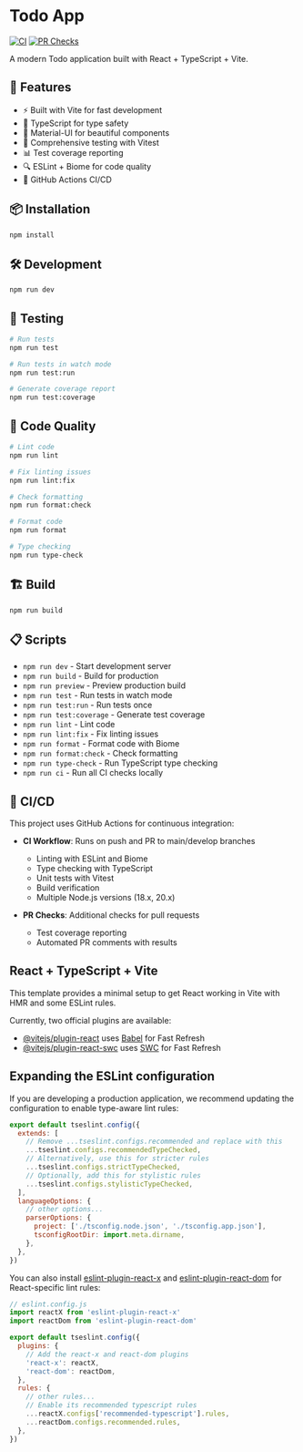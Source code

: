 # Todo App

[![CI](https://github.com/YOUR_USERNAME/todo-app/workflows/CI/badge.svg)](https://github.com/YOUR_USERNAME/todo-app/actions)
[![PR Checks](https://github.com/YOUR_USERNAME/todo-app/workflows/PR%20Checks/badge.svg)](https://github.com/YOUR_USERNAME/todo-app/actions)

A modern Todo application built with React + TypeScript + Vite.

## 🚀 Features

- ⚡️ Built with Vite for fast development
- 🔧 TypeScript for type safety
- 🎨 Material-UI for beautiful components
- 🧪 Comprehensive testing with Vitest
- 📊 Test coverage reporting
- 🔍 ESLint + Biome for code quality
- 🔄 GitHub Actions CI/CD

## 📦 Installation

```bash
npm install
```

## 🛠️ Development

```bash
npm run dev
```

## 🧪 Testing

```bash
# Run tests
npm run test

# Run tests in watch mode
npm run test:run

# Generate coverage report
npm run test:coverage
```

## 🔧 Code Quality

```bash
# Lint code
npm run lint

# Fix linting issues
npm run lint:fix

# Check formatting
npm run format:check

# Format code
npm run format

# Type checking
npm run type-check
```

## 🏗️ Build

```bash
npm run build
```

## 📋 Scripts

- `npm run dev` - Start development server
- `npm run build` - Build for production
- `npm run preview` - Preview production build
- `npm run test` - Run tests in watch mode
- `npm run test:run` - Run tests once
- `npm run test:coverage` - Generate test coverage
- `npm run lint` - Lint code
- `npm run lint:fix` - Fix linting issues
- `npm run format` - Format code with Biome
- `npm run format:check` - Check formatting
- `npm run type-check` - Run TypeScript type checking
- `npm run ci` - Run all CI checks locally

## 🔄 CI/CD

This project uses GitHub Actions for continuous integration:

- **CI Workflow**: Runs on push and PR to main/develop branches
  - Linting with ESLint and Biome
  - Type checking with TypeScript
  - Unit tests with Vitest
  - Build verification
  - Multiple Node.js versions (18.x, 20.x)

- **PR Checks**: Additional checks for pull requests
  - Test coverage reporting
  - Automated PR comments with results

## React + TypeScript + Vite

This template provides a minimal setup to get React working in Vite with HMR and some ESLint rules.

Currently, two official plugins are available:

- [@vitejs/plugin-react](https://github.com/vitejs/vite-plugin-react/blob/main/packages/plugin-react) uses [Babel](https://babeljs.io/) for Fast Refresh
- [@vitejs/plugin-react-swc](https://github.com/vitejs/vite-plugin-react/blob/main/packages/plugin-react-swc) uses [SWC](https://swc.rs/) for Fast Refresh

## Expanding the ESLint configuration

If you are developing a production application, we recommend updating the configuration to enable type-aware lint rules:

```js
export default tseslint.config({
  extends: [
    // Remove ...tseslint.configs.recommended and replace with this
    ...tseslint.configs.recommendedTypeChecked,
    // Alternatively, use this for stricter rules
    ...tseslint.configs.strictTypeChecked,
    // Optionally, add this for stylistic rules
    ...tseslint.configs.stylisticTypeChecked,
  ],
  languageOptions: {
    // other options...
    parserOptions: {
      project: ['./tsconfig.node.json', './tsconfig.app.json'],
      tsconfigRootDir: import.meta.dirname,
    },
  },
})
```

You can also install [eslint-plugin-react-x](https://github.com/Rel1cx/eslint-react/tree/main/packages/plugins/eslint-plugin-react-x) and [eslint-plugin-react-dom](https://github.com/Rel1cx/eslint-react/tree/main/packages/plugins/eslint-plugin-react-dom) for React-specific lint rules:

```js
// eslint.config.js
import reactX from 'eslint-plugin-react-x'
import reactDom from 'eslint-plugin-react-dom'

export default tseslint.config({
  plugins: {
    // Add the react-x and react-dom plugins
    'react-x': reactX,
    'react-dom': reactDom,
  },
  rules: {
    // other rules...
    // Enable its recommended typescript rules
    ...reactX.configs['recommended-typescript'].rules,
    ...reactDom.configs.recommended.rules,
  },
})
```
